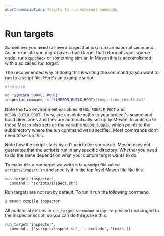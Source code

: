 ```yaml
---
short-description: Targets to run external commands
...
```


# Run targets

Sometimes you need to have a target that just runs an external command. As an example you might have a build target that reformats your source code, runs `cppcheck` or something similar. In Meson this is accomplished with a so called *run target*.

The recommended way of doing this is writing the command(s) you want to run to a script file. Here's an example script.

```bash
#!/bin/sh

cd "${MESON_SOURCE_ROOT}"
inspector_command -o "${MESON_BUILD_ROOT}/inspection_result.txt"
```

Note the two environment variables `MESON_SOURCE_ROOT` and `MESON_BUILD_ROOT`. These are absolute paths to your project's source and build directories and they are automatically set up by Meson. In addition to these Meson also sets up the variable `MESON_SUBDIR`, which points to the subdirectory where the run command was specified. Most commands don't need to set up this.

Note how the script starts by cd'ing into the source dir. Meson does not guarantee that the script is run in any specific directory. Whether you need to do the same depends on what your custom target wants to do.

To make this a run target we write it to a script file called `scripts/inspect.sh` and specify it in the top level Meson file like this.

```meson
run_target('inspector',
  command : 'scripts/inspect.sh')
```

Run targets are not run by default. To run it run the following command.

```console
$ meson compile inspector
```

All additional entries in `run_target`'s `command` array are passed unchanged to the inspector script, so you can do things like this:

```meson
run_target('inspector',
  command : ['scripts/inspect.sh', '--exclude', 'tests'])
```
